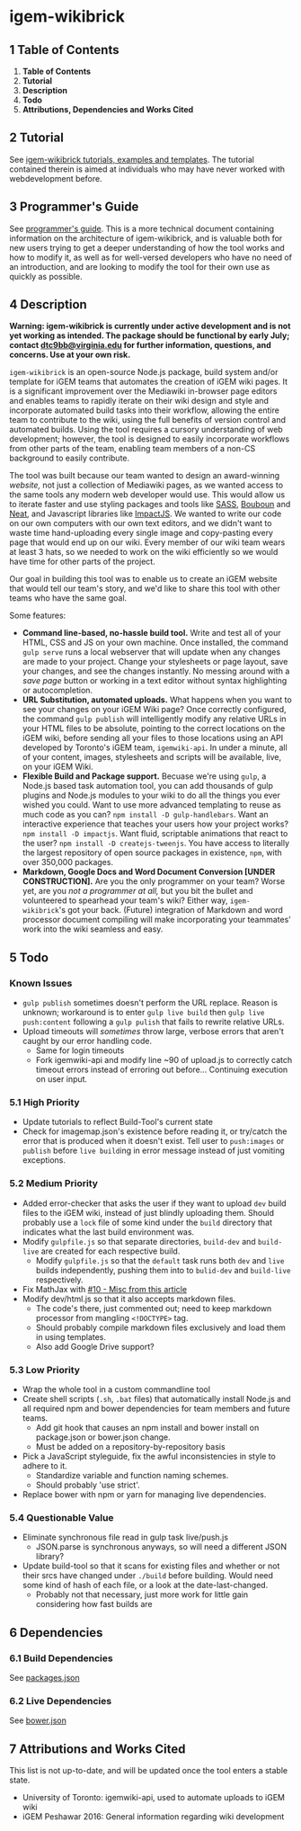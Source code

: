 # igem-wikibrick

## 1 Table of Contents

1. **Table of Contents**
2. **Tutorial**
3. **Description**
4. **Todo**
5. **Attributions, Dependencies and Works Cited**

## 2 Tutorial

See [igem-wikibrick tutorials, examples and templates](https://github.com/Virginia-iGEM/igem-wikibrick/tree/master/docs/tutorial). The tutorial contained therein is aimed at individuals who may have never worked with webdevelopment before.

## 3 Programmer's Guide

See [programmer's guide](https://github.com/Virginia-iGEM/igem-wikibrick/tree/master/docs/programmers-guide). This is a more technical document containing information on the architecture of igem-wikibrick, and is valuable both for new users trying to get a deeper understanding of how the tool works and how to modify it, as well as for well-versed developers who have no need of an introduction, and are looking to modify the tool for their own use as quickly as possible.

## 4 Description

**Warning: igem-wikibrick is currently under active development and is not yet working as intended. The package should be functional by early July; contact dtc9bb@virginia.edu for further information, questions, and concerns. Use at your own risk.**

`igem-wikibrick` is an open-source Node.js package, build system and/or template for iGEM teams that automates the creation of iGEM wiki pages. It is a significant improvement over the Mediawiki in-browser page editors and enables teams to rapidly iterate on their wiki design and style and incorporate automated build tasks into their workflow, allowing the entire team to contribute to the wiki, using the full benefits of version control and automated builds. Using the tool requires a cursory understanding of web development; however, the tool is designed to easily incorporate workflows from other parts of the team, enabling team members of a non-CS background to easily contribute.

The tool was built because our team wanted to design an award-winning _website,_ not just a collection of Mediawiki pages, as we wanted access to the same tools any modern web developer would use. This would allow us to iterate faster and use styling packages and tools like [SASS](https://sass-lang.com/), [Bouboun](https://www.bourbon.io/) and [Neat](https://neat.bourbon.io/), and Javascript libraries like [ImpactJS](http://impactjs.com/). We wanted to write our code on our own computers with our own text editors, and we didn't want to waste time hand-uploading every single image and copy-pasting every page that would end up on our wiki. Every member of our wiki team wears at least 3 hats, so we needed to work on the wiki efficiently so we would have time for other parts of the project.

Our goal in building this tool was to enable us to create an iGEM website that would tell our team's story, and we'd like to share this tool with other teams who have the same goal.

Some features:

- **Command line-based, no-hassle build tool.** Write and test all of your HTML, CSS and JS on your own machine. Once installed, the command `gulp serve` runs a local webserver that will update when any changes are made to your project. Change your stylesheets or page layout, save your changes, and see the changes instantly. No messing around with a _save page_ button or working in a text editor without syntax highlighting or autocompletion.
- **URL Substitution, automated uploads.** What happens when you want to see your changes on your iGEM Wiki page? Once correctly configured, the command `gulp publish` will intelligently modify any relative URLs in your HTML files to be absolute, pointing to the correct locations on the iGEM wiki, before sending all your files to those locations using an API developed by Toronto's iGEM team, `igemwiki-api`. In under a minute, all of your content, images, stylesheets and scripts will be available, live, on your iGEM Wiki.
- **Flexible Build and Package support.** Becuase we're using `gulp`, a Node.js based task automation tool, you can add thousands of gulp plugins and Node.js modules to your wiki to do all the things you ever wished you could. Want to use more advanced templating to reuse as much code as you can? `npm install -D gulp-handlebars`. Want an interactive experience that teaches your users how your project works? `npm install -D impactjs`. Want fluid, scriptable animations that react to the user? `npm install -D createjs-tweenjs`. You have access to literally the largest repository of open source packages in existence, `npm`, with over 350,000 packages.
- **Markdown, Google Docs and Word Document Conversion [UNDER CONSTRUCTION].** Are you the only programmer on your team? Worse yet, are you _not a programmer at all,_ but you bit the bullet and volunteered to spearhead your team's wiki? Either way, `igem-wikibrick`'s got your back. (Future) integration of Markdown and word processor document compiling will make incorporating your teammates' work into the wiki seamless and easy.

## 5 Todo

### Known Issues

- `gulp publish` sometimes doesn't perform the URL replace. Reason is unknown; workaround is to enter `gulp live build` then `gulp live push:content` following a `gulp pulish` that fails to rewrite relative URLs.
- Upload timeouts will _sometimes_ throw large, verbose errors that aren't caught by our error handling code.
  - Same for login timeouts
  - Fork igemwiki-api and modify line ~90 of upload.js to correctly catch timeout errors instead of erroring out before... Continuing execution on user input.

### 5.1 High Priority

- Update tutorials to reflect Build-Tool's current state
- Check for imagemap.json's existence before reading it, or try/catch the error that is produced when it doesn't exist. Tell user to `push:images` or `publish` before `live build`ing in error message instead of just vomiting exceptions.

### 5.2 Medium Priority

- Added error-checker that asks the user if they want to upload `dev` build files to the iGEM wiki, instead of just blindly uploading them. Should probably use a `lock` file of some kind under the `build` directory that indicates what the last build environment was.
- Modify `gulpfile.js` so that separate directories, `build-dev` and `build-live` are created for each respective build.
  - Modify `gulpfile.js` so that the `default` task runs both `dev` and `live` builds independently, pushing them into to `bulid-dev` and `build-live` respectively.
- Fix MathJax with [#10 - Misc from this article](https://2016.igem.org/Team:Peshawar/Wiki)
- Modify dev/html.js so that it also accepts markdown files.
  - The code's there, just commented out; need to keep markdown processor from mangling `<!DOCTYPE>` tag.
  - Should probably compile markdown files exclusively and load them in using templates.
  - Also add Google Drive support?

### 5.3 Low Priority

- Wrap the whole tool in a custom commandline tool
- Create shell scripts (`.sh`, `.bat` files) that automatically install Node.js and all required npm and bower dependencies for team members and future teams.
  - Add git hook that causes an npm install and bower install on package.json or bower.json change.
  - Must be added on a repository-by-repository basis
- Pick a JavaScript styleguide, fix the awful inconsistencies in style to adhere to it.
  - Standardize variable and function naming schemes.
  - Should probably 'use strict'.
- Replace bower with npm or yarn for managing live dependencies.

### 5.4 Questionable Value

- Eliminate synchronous file read in gulp task live/push.js
  - JSON.parse is synchronous anyways, so will need a different JSON library?
- Update build-tool so that it scans for existing files and whether or not their srcs have changed under `./build` before building. Would need some kind of hash of each file, or a look at the date-last-changed.
  - Probably not that necessary, just more work for little gain considering how fast builds are

## 6 Dependencies

### 6.1 Build Dependencies

See [packages.json](https://github.com/Virginia-iGEM/2018-wiki/blob/master/package.json)

### 6.2 Live Dependencies

See [bower.json](https://github.com/Virginia-iGEM/2018-wiki/blob/master/bower.json)

## 7 Attributions and Works Cited

This list is not up-to-date, and will be updated once the tool enters a stable state.

- University of Toronto: igemwiki-api, used to automate uploads to iGEM wiki
- iGEM Peshawar 2016: General information regarding wiki development
